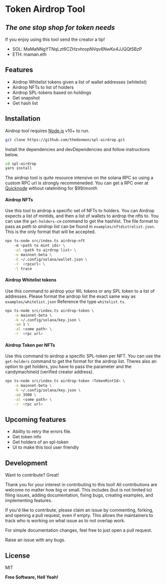 # Token Airdrop Tool
## _The one stop shop for token needs_

If you enjoy using this tool send the creator a tip! 
- SOL: MaMaNNgYTNqLzt6CZHzvhropNVqv6NwKo4JJQQt5BzP
- ETH: maman.eth


## Features

- Airdrop Whitelist tokens given a list of wallet addresses (whitelist)
- Airdrop NFTs to list of holders
- Airdrop SPL-tokens based on holdings
- Get snapshot
- Get hash list

## Installation

Airdrop tool requires [Node.js](https://nodejs.org/) v10+ to run.

```sh
git clone https://github.com/thedonmon/spl-airdrop.git
```

Install the dependencies and devDependencies and follow instructions below.

```sh
cd spl-airdrop
yarn install
```

The airdrop tool is quite resource intensive on the solana RPC so using a custom RPC url is strongly recommeneded. You can get a RPC over at [Quicknode](https://www.quicknode.com/pricing) without ratelmiting for $99/month 


#### Airdrop NFTs

Use this tool to airdrop a specific set of NFTs to holders. You can
Airdrop expects a list of mintids, and then a list of wallets to airdrop the nfts to. You can use the `get-holders-cm` command to get the hashlist. 
The file format to pass as _path to airdrop list_ can be found in `examples/nftdistrolist.json`. This is the only format that will be accepted. 


```sh
npx ts-node src/index.ts airdrop-nft
    -m <path to mint ids> \
    -al <path to airdrop list> \
    -e mainnet-beta \
    -k ~/.config/solana/wallet.json \
    -r  <rpcurl> \
    -l trace
```

#### Airdrop Whitelist tokens

Use this command to airdrop your WL tokens or any SPL token to a list of addresses. Please format the airdrop list the exact same way as `examples/whitelist.json` Reference the type `whitelist.ts`. 

```sh
npx ts-node src/index.ts airdrop-token \
    -e mainnet-beta \
    -k ~/.config/solana/key.json \
    -am 1 \
    -al <some path> \
    -r  <rpc url>
```
#### Airdrop Token per NFTs

Use this command to airdrop a specific SPL-token per NFT.
You can use the `get-holders` command to get the format for the airdrop list. 
Theres also an option to get holders, you have to pass the parameter and the candymachineid (verified creator address).

```sh
npx ts-node src/index.ts airdrop-token <TokenMintId> \
    -e mainnet-beta \
    -k ~/.config/solana/key.json \
    -am 3500 \
    -al <some path> \
    -r  <rpc url>
```

## Upcoming features
- Ability to retry the errors file. 
- Get token info
- Get holders of an spl-token
- UI to make this tool user friendly

## Development

Want to contribute? Great!

Thank you for your interest in contributing to this tool! All contributions are welcome no matter how big or small. This includes (but is not limited to) filing issues, adding documentation, fixing bugs, creating examples, and implementing features.

If you'd like to contribute, please claim an issue by commenting, forking, and opening a pull request, even if empty. This allows the maintainers to track who is working on what issue as to not overlap work.

For simple documentation changes, feel free to just open a pull request.

Raise an issue with any bugs.

## License

MIT

**Free Software, Hell Yeah!**
